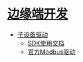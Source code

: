 # [边缘端开发](/uiot-edge/边缘端开发)

- [子设备驱动](/uiot-edge/子设备驱动)
  - [SDK使用文档](/uiot-edge/SDK使用文档.md)
  - [官方Modbus驱动](/uiot-edge/官方Modbus驱动.md)